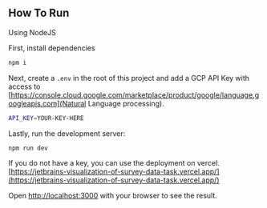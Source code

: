 ## How To Run

Using NodeJS

First, install dependencies
```bash
npm i
```

Next, create a `.env` in the root of this project and add a GCP API Key with access to [https://console.cloud.google.com/marketplace/product/google/language.googleapis.com](Natural Language processing).
```bash
API_KEY=YOUR-KEY-HERE
```

Lastly, run the development server:
```bash
npm run dev
```
If you do not have a key, you can use the deployment on vercel. [https://jetbrains-visualization-of-survey-data-task.vercel.app/](https://jetbrains-visualization-of-survey-data-task.vercel.app/)

Open [http://localhost:3000](http://localhost:3000) with your browser to see the result.
